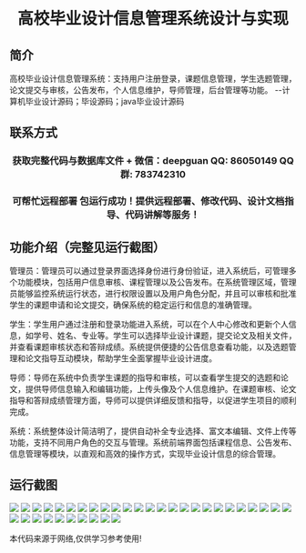 <p><h1 align="center">高校毕业设计信息管理系统设计与实现</h1></p>

## 简介
高校毕业设计信息管理系统：支持用户注册登录，课题信息管理，学生选题管理，论文提交与审核，公告发布，个人信息维护，导师管理，后台管理等功能。    --计算机毕业设计源码；毕设源码；java毕业设计源码


## 联系方式
<p><h3 align="center">获取完整代码与数据库文件 + 微信：deepguan QQ: 86050149 QQ群: 783742310</h3></p>
<p><h3 align="center">可帮忙远程部署 包运行成功！提供远程部署、修改代码、设计文档指导、代码讲解等服务！</h3></p>

## 功能介绍（完整见运行截图）
管理员：管理员可以通过登录界面选择身份进行身份验证，进入系统后，可管理多个功能模块，包括用户信息审核、课程管理以及公告发布。在系统管理区域，管理员能够监控系统运行状态，进行权限设置以及用户角色分配，并且可以审核和批准学生的课题申请和论文提交，确保系统的稳定运行和信息的准确管理。

学生：学生用户通过注册和登录功能进入系统，可以在个人中心修改和更新个人信息，如学号、姓名、专业等。学生可以选择毕业设计课题，提交论文及相关文件，并查看课题审核状态和答辩成绩。系统提供便捷的公告信息查看功能，以及选题管理和论文指导互动模块，帮助学生全面掌握毕业设计进度。

导师：导师在系统中负责学生课题的指导和审核，可以查看学生提交的选题和论文，提供导师信息输入和编辑功能，上传头像及个人信息维护。在课题审核、论文指导和答辩成绩管理方面，导师可以提供详细反馈和指导，以促进学生项目的顺利完成。

系统：系统整体设计简洁明了，提供自动补全专业选择、富文本编辑、文件上传等功能，支持不同用户角色的交互与管理。系统前端界面包括课程信息、公告发布、信息管理等模块，以直观和高效的操作方式，实现毕业设计信息的综合管理。


## 运行截图
![](https://bs-1329754181.cos.ap-shanghai.myqcloud.com/ssm/CollegeGraduationProjectInformationManagementSystem/img/001.jpg)
![](https://bs-1329754181.cos.ap-shanghai.myqcloud.com/ssm/CollegeGraduationProjectInformationManagementSystem/img/002.jpg)
![](https://bs-1329754181.cos.ap-shanghai.myqcloud.com/ssm/CollegeGraduationProjectInformationManagementSystem/img/003.jpg)
![](https://bs-1329754181.cos.ap-shanghai.myqcloud.com/ssm/CollegeGraduationProjectInformationManagementSystem/img/004.jpg)
![](https://bs-1329754181.cos.ap-shanghai.myqcloud.com/ssm/CollegeGraduationProjectInformationManagementSystem/img/005.jpg)
![](https://bs-1329754181.cos.ap-shanghai.myqcloud.com/ssm/CollegeGraduationProjectInformationManagementSystem/img/006.jpg)
![](https://bs-1329754181.cos.ap-shanghai.myqcloud.com/ssm/CollegeGraduationProjectInformationManagementSystem/img/007.jpg)
![](https://bs-1329754181.cos.ap-shanghai.myqcloud.com/ssm/CollegeGraduationProjectInformationManagementSystem/img/008.jpg)
![](https://bs-1329754181.cos.ap-shanghai.myqcloud.com/ssm/CollegeGraduationProjectInformationManagementSystem/img/009.jpg)
![](https://bs-1329754181.cos.ap-shanghai.myqcloud.com/ssm/CollegeGraduationProjectInformationManagementSystem/img/010.jpg)
![](https://bs-1329754181.cos.ap-shanghai.myqcloud.com/ssm/CollegeGraduationProjectInformationManagementSystem/img/011.jpg)
![](https://bs-1329754181.cos.ap-shanghai.myqcloud.com/ssm/CollegeGraduationProjectInformationManagementSystem/img/012.jpg)
![](https://bs-1329754181.cos.ap-shanghai.myqcloud.com/ssm/CollegeGraduationProjectInformationManagementSystem/img/013.jpg)
![](https://bs-1329754181.cos.ap-shanghai.myqcloud.com/ssm/CollegeGraduationProjectInformationManagementSystem/img/014.jpg)
![](https://bs-1329754181.cos.ap-shanghai.myqcloud.com/ssm/CollegeGraduationProjectInformationManagementSystem/img/015.jpg)
![](https://bs-1329754181.cos.ap-shanghai.myqcloud.com/ssm/CollegeGraduationProjectInformationManagementSystem/img/016.jpg)
![](https://bs-1329754181.cos.ap-shanghai.myqcloud.com/ssm/CollegeGraduationProjectInformationManagementSystem/img/017.jpg)
![](https://bs-1329754181.cos.ap-shanghai.myqcloud.com/ssm/CollegeGraduationProjectInformationManagementSystem/img/018.jpg)
![](https://bs-1329754181.cos.ap-shanghai.myqcloud.com/ssm/CollegeGraduationProjectInformationManagementSystem/img/019.jpg)
![](https://bs-1329754181.cos.ap-shanghai.myqcloud.com/ssm/CollegeGraduationProjectInformationManagementSystem/img/020.jpg)
![](https://bs-1329754181.cos.ap-shanghai.myqcloud.com/ssm/CollegeGraduationProjectInformationManagementSystem/img/021.jpg)
![](https://bs-1329754181.cos.ap-shanghai.myqcloud.com/ssm/CollegeGraduationProjectInformationManagementSystem/img/022.jpg)
![](https://bs-1329754181.cos.ap-shanghai.myqcloud.com/ssm/CollegeGraduationProjectInformationManagementSystem/img/023.jpg)
![](https://bs-1329754181.cos.ap-shanghai.myqcloud.com/ssm/CollegeGraduationProjectInformationManagementSystem/img/024.jpg)
![](https://bs-1329754181.cos.ap-shanghai.myqcloud.com/ssm/CollegeGraduationProjectInformationManagementSystem/img/025.jpg)
![](https://bs-1329754181.cos.ap-shanghai.myqcloud.com/ssm/CollegeGraduationProjectInformationManagementSystem/img/026.jpg)
![](https://bs-1329754181.cos.ap-shanghai.myqcloud.com/ssm/CollegeGraduationProjectInformationManagementSystem/img/027.jpg)
![](https://bs-1329754181.cos.ap-shanghai.myqcloud.com/ssm/CollegeGraduationProjectInformationManagementSystem/img/028.jpg)
![](https://bs-1329754181.cos.ap-shanghai.myqcloud.com/ssm/CollegeGraduationProjectInformationManagementSystem/img/029.jpg)
![](https://bs-1329754181.cos.ap-shanghai.myqcloud.com/ssm/CollegeGraduationProjectInformationManagementSystem/img/030.jpg)
![](https://bs-1329754181.cos.ap-shanghai.myqcloud.com/ssm/CollegeGraduationProjectInformationManagementSystem/img/031.jpg)
![](https://bs-1329754181.cos.ap-shanghai.myqcloud.com/ssm/CollegeGraduationProjectInformationManagementSystem/img/032.jpg)
![](https://bs-1329754181.cos.ap-shanghai.myqcloud.com/ssm/CollegeGraduationProjectInformationManagementSystem/img/033.jpg)
![](https://bs-1329754181.cos.ap-shanghai.myqcloud.com/ssm/CollegeGraduationProjectInformationManagementSystem/img/034.jpg)
![](https://bs-1329754181.cos.ap-shanghai.myqcloud.com/ssm/CollegeGraduationProjectInformationManagementSystem/img/035.jpg)

<p>本代码来源于网络,仅供学习参考使用!</p>
